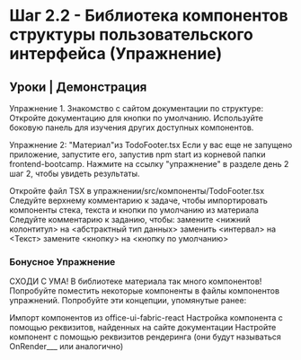 # Шаг 2.2 - Библиотека компонентов структуры пользовательского интерфейса (Упражнение)
## Уроки | Демонстрация

Упражнение 1. Знакомство с сайтом документации по структуре:
Откройте документацию для кнопки по умолчанию. Используйте боковую панель для изучения других доступных компонентов.

Упражнение 2: "Материал"из TodoFooter.tsx
Если у вас еще не запущено приложение, запустите его, запустив npm start из корневой папки frontend-bootcamp. Нажмите на ссылку "упражнение" в разделе день 2 шаг 2, чтобы увидеть результаты.

Откройте файл TSX в упражнении/src/компоненты/TodoFooter.tsx
Следуйте верхнему комментарию к задаче, чтобы импортировать компоненты стека, текста и кнопки по умолчанию из материала
Следуйте комментарию к заданию, чтобы:
замените <нижний колонтитул> на <абстрактный тип данных>
заменить <интервал> на <Текст>
замените <кнопку> на <кнопку по умолчанию>
### Бонусное Упражнение
СХОДИ С УМА! В библиотеке материала  так много компонентов! Попробуйте поместить некоторые компоненты в файлы компонентов упражнений. Попробуйте эти концепции, упомянутые ранее:

Импорт компонентов из  office-ui-fabric-react
Настройка компонента с помощью реквизитов, найденных на сайте документации
Настройте компонент с помощью реквизитов рендеринга (они будут называться OnRender___ или аналогично)
